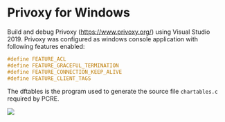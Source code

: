 # Privoxy for Windows
Build and debug Privoxy (<https://www.privoxy.org/>) using Visual Studio 2019. Privoxy was configured as windows console application with following features enabled:
```C
#define FEATURE_ACL
#define FEATURE_GRACEFUL_TERMINATION
#define FEATURE_CONNECTION_KEEP_ALIVE
#define FEATURE_CLIENT_TAGS
```

The dftables is the program used to generate the source file `chartables.c` required by PCRE.

![](https://github.com/xinlake/privoxy-windows/raw/master/Assets/screen-1.jpg)
